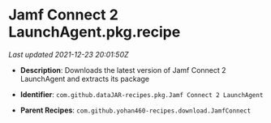 # Jamf Connect 2 LaunchAgent.pkg.recipe

_Last updated 2021-12-23 20:01:50Z_

- **Description**: Downloads the latest version of Jamf Connect 2 LaunchAgent and extracts its package

- **Identifier**: `com.github.dataJAR-recipes.pkg.Jamf Connect 2 LaunchAgent`

- **Parent Recipes**: `com.github.yohan460-recipes.download.JamfConnect`
